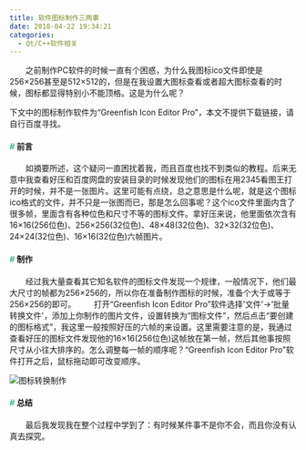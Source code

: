 ```yaml
---
title: 软件图标制作三两事
date: 2018-04-22 19:34:21
categories:
  - Qt/C++软件相关
---
```


　　之前制作PC软件的时候一直有个困惑，为什么我图标ico文件即使是256×256甚至是512×512的，但是在我设置大图标查看或者超大图标查看的时候，图标都显得特别小不能顶格。这是为什么呢？

<!--more-->

<div class="tip">
下文中的图标制作软件为“Greenfish Icon Editor Pro”，本文不提供下载链接，请自行百度寻找。
</div>

#### <font color="#42B983">#</font> 前言

　　如摘要所述，这个疑问一直困扰着我，而且百度也找不到类似的教程。后来无意中我查看好压和百度网盘的安装目录的时候发现他们的图标在用2345看图王打开的时候，并不是一张图片。这里可能有点绕，总之意思是什么呢，就是这个图标ico格式的文件，并不只是一张图而已，那是怎么回事呢？这个ico文件里面内含了很多帧，里面含有各种位色和尺寸不等的图标文件。拿好压来说，他里面依次含有16×16(256位色)、256×256(32位色)、48×48(32位色)、32×32(32位色)、24×24(32位色)、16×16(32位色)六帧图片。

#### <font color="#42B983">#</font> 制作

　　经过我大量查看其它知名软件的图标文件发现一个规律，一般情况下，他们最大尺寸的帧都为256×256的，所以你在准备制作图标的时候，准备个大于或等于256×256的即可。
　　打开“Greenfish Icon Editor Pro”软件选择'文件'->'批量转换文件'，添加上你制作的图片文件，设置转换为“图标文件”，然后点击“要创建的图标格式”，我这里一般按照好压的六帧的来设置。这里需要注意的是，我通过查看好压的图标文件发现他的16×16(256位色)这帧放在第一帧，然后其他事按照尺寸从小往大排序的。怎么调整每一帧的顺序呢？“Greenfish Icon Editor Pro”软件打开之后，鼠标拖动即可改变顺序。

![图标转换制作](../../../../img/1.png)

#### <font color="#42B983">#</font> 总结

　　最后我发现我在整个过程中学到了：有时候某件事不是你不会，而且你没有认真去探究。